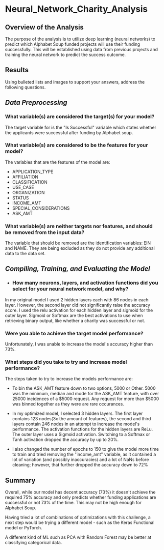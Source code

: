 # Neural_Network_Charity_Analysis

## <b>Overview of the Analysis</b>
The purpose of the analysis is to utilize deep learning (neural networks) to predict which Alphabet Soup funded projects will use their funding successfully.  This will be established using data from previous projects and training the neural network to predict the success outcome.


## <b>Results</b>

Using bulleted lists and images to support your answers, address the following questions.

## *Data Preprocessing*
### What variable(s) are considered the target(s) for your model?
The target variable for is the "Is Successful" variable which states whether the applicants were successful after funding by Alphabet soup.
    

### What variable(s) are considered to be the features for your model?
The variables that are the features of the model are:

- APPLICATION_TYPE	
- AFFILIATION	
- CLASSIFICATION	
- USE_CASE	
- ORGANIZATION	
- STATUS	
- INCOME_AMT	
- SPECIAL_CONSIDERATIONS
- ASK_AMT

### What variable(s) are neither targets nor features, and should be removed from the input data?

The variable that should be removed are the identification variables: EIN and NAME. They are being excluded as they do not provide any additional data to the data set.


## *Compiling, Training, and Evaluating the Model*

- ### How many neurons, layers, and activation functions did you select for your neural network model, and why?
In my original model I used 2 hidden layers each with 86 nodes in each layer. However, the second layer did not significantly raise the accuracy score. I used the relu activation for each hidden layer and sigmoid for the outer layer. Sigmoid or Softmax are the best activations to use when
retrieving binary output, like whether a charity was successful or not.


### Were you able to achieve the target model performance?

Unfortunately, I was unable to increase the model's accuracy higher than 73%.

### What steps did you take to try and increase model performance?

The steps taken to try to increase the models performance are:
-  To bin the ASK_AMT feature down to two options, 5000 or Other. 5000 was the minimum, median and mode for the ASK_AMT feature, with over 25000 incidences of a $5000 request. Any request for more than $5000 was binned together as they were are rare occurances.

- In my optimized model, I selected 3 hidden layers. The first layer contains 123 nodes(3x the amount of features), the second and third layers contain 246 nodes in an attempt to increase the model's performance. The activation functions for the hidden layers are ReLu. The outer layer uses a Sigmoid activation. Switching to a Softmax or Tanh activation dropped the accuracy by up to 20%.

- I also changed the number of epochs to 150 to give the model more time to train and tried removing the "income_amt" variable, as it contained a lot of variation (and possibly inaccuracies) and a lot of NaNs before cleaning; however, that further dropped the accuracy down to 72%

## <b>Summary</b>

Overall, while our model has decent accuracy (73%) it doesn't achieve the required 75% accuracy and only predicts whether funding applications are successful or not 73% of the time. This may not be high enough for Alphabet Soup. 

Having tried a lot of combinations of optimizations with this challenge, a next step would be trying a different model - such as the Keras Functional model or PyTorch. 

A different kind of ML such as PCA with Random Forest may be better at classifying categorical data.